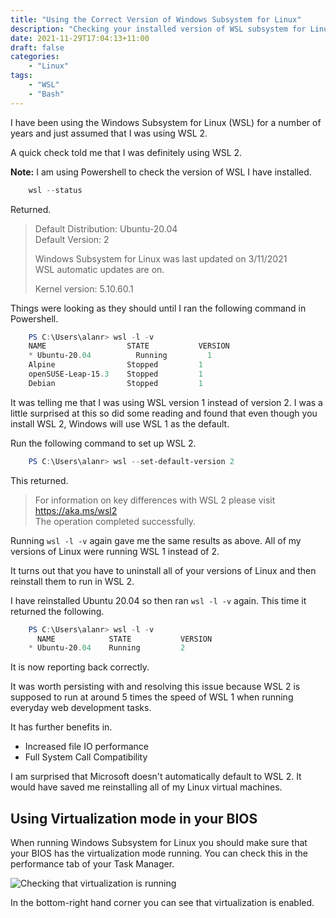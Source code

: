 ```yaml
---
title: "Using the Correct Version of Windows Subsystem for Linux"
description: "Checking your installed version of WSL subsystem for Linux"
date: 2021-11-29T17:04:13+11:00
draft: false
categories: 
    - "Linux"
tags: 
    - "WSL"
    - "Bash"
---
```


I have been using the Windows Subsystem for Linux (WSL) for a number of years and just assumed that I was using WSL 2.

A quick check told me that I was definitely using WSL 2.

**Note:** I am using Powershell to check the version of WSL I have installed.

```powershell
    wsl --status
```

Returned.

> Default Distribution: Ubuntu-20.04        
> Default Version: 2        
>       
> Windows Subsystem for Linux was last updated on 3/11/2021     
> WSL automatic updates are on.     
>       
> Kernel version: 5.10.60.1

Things were looking as they should until I ran the following command in Powershell.

```powershell
	PS C:\Users\alanr> wsl -l -v
	NAME                  STATE           VERSION
	* Ubuntu-20.04          Running         1
	Alpine                Stopped         1
	openSUSE-Leap-15.3    Stopped         1
	Debian                Stopped         1
```

It was telling me that I was using WSL version 1 instead of version 2. I was a little surprised at this so did some reading and found that even though you install WSL 2, Windows will use WSL 1 as the default.

Run the following command to set up WSL 2.

```powershell
	PS C:\Users\alanr> wsl --set-default-version 2
```

This returned.

> For information on key differences with WSL 2 please visit https://aka.ms/wsl2        
> The operation completed successfully.

Running ``wsl -l -v`` again gave me the same results as above. All of my versions of Linux were running WSL 1 instead of 2.

It turns out that you have to uninstall all of your versions of Linux and then reinstall them to run in WSL 2.

I have reinstalled Ubuntu 20.04 so then ran ``wsl -l -v`` again. This time it returned the following.

```powershell
    PS C:\Users\alanr> wsl -l -v
      NAME            STATE           VERSION
    * Ubuntu-20.04    Running         2
```

It is now reporting back correctly.

It was worth persisting with and resolving this issue because WSL 2 is supposed to run at around 5 times the speed of WSL 1 when running everyday web development tasks.

It has further benefits in.

* Increased file IO performance
* Full System Call Compatibility

I am surprised that Microsoft doesn't automatically default to WSL 2. It would have saved me reinstalling all of my Linux virtual machines.

## Using Virtualization mode in your BIOS

When running Windows Subsystem for Linux you should make sure that your BIOS has the virtualization mode running. You can check this in the performance tab of your Task Manager.

![Checking that virtualization is running](/images/virtualization.jpg "Checking that virtualization is running")

In the bottom-right hand corner you can see that virtualization is enabled.
